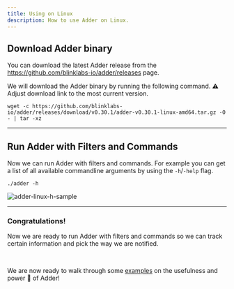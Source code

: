 ```yaml
---
title: Using on Linux
description: How to use Adder on Linux.
---
```



## Download Adder binary

You can download the latest Adder release from the <a href="https://github.com/blinklabs-io/adder/releases" target="_blank">https://github.com/blinklabs-io/adder/releases</a> page.

We will download the Adder binary by running the following command. ⚠️ Adjust download link to the most current version.

```
wget -c https://github.com/blinklabs-io/adder/releases/download/v0.30.1/adder-v0.30.1-linux-amd64.tar.gz -O - | tar -xz
```


***

## Run Adder with Filters and Commands

Now we can run Adder with filters and commands. For example you can get a list of all available commandline arguments by using the `-h`/`-help` flag.

```
./adder -h
```

![adder-linux-h-sample](/adder-linux-h-sample.png)

***

### Congratulations!

Now we are ready to run Adder with filters and commands so we can track certain information and pick the way we are notified.

<br />

We are now ready to walk through some [examples](../examples/001-using-adder-examples-desc) on the usefulness and power 💪 of Adder!
